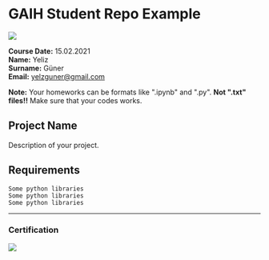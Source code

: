 # GAIH Student Repo Example
![](img/logo.png)

**Course Date:** 15.02.2021  
**Name:** Yeliz  
**Surname:** Güner  
**Email:** yelzguner@gmail.com  

**Note:** Your homeworks can be formats like ".ipynb" and ".py". **Not ".txt" files!!** Make sure that your codes works.  

## Project Name
Description of your project.

## Requirements
```
Some python libraries
Some python libraries
Some python libraries
```
---

### Certification
![](img/certificate_ex.png)

